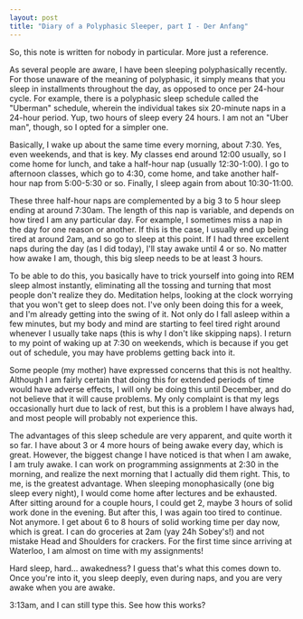 ```yaml
---
layout: post
title: "Diary of a Polyphasic Sleeper, part I - Der Anfang"
---
```


So, this note is written for nobody in particular. More just a reference.

As several people are aware, I have been sleeping polyphasically recently. For those unaware of the meaning of polyphasic, it simply means that you sleep in installments throughout the day, as opposed to once per 24-hour cycle. For example, there is a polyphasic sleep schedule called the "Uberman" schedule, wherein the individual takes six 20-minute naps in a 24-hour period. Yup, two hours of sleep every 24 hours. I am not an "Uber man", though, so I opted for a simpler one.

Basically, I wake up about the same time every morning, about 7:30. Yes, even weekends, and that is key. My classes end around 12:00 usually, so I come home for lunch, and take a half-hour nap (usually 12:30-1:00). I go to afternoon classes, which go to 4:30, come home, and take another half-hour nap from 5:00-5:30 or so. Finally, I sleep again from about 10:30-11:00.

These three half-hour naps are complemented by a big 3 to 5 hour sleep ending at around 7:30am. The length of this nap is variable, and depends on how tired I am any particular day. For example, I sometimes miss a nap in the day for one reason or another. If this is the case, I usually end up being tired at around 2am, and so go to sleep at this point. If I had three excellent naps during the day (as I did today), I'll stay awake until 4 or so. No matter how awake I am, though, this big sleep needs to be at least 3 hours.

To be able to do this, you basically have to trick yourself into going into REM sleep almost instantly, eliminating all the tossing and turning that most people don't realize they do. Meditation helps, looking at the clock worrying that you won't get to sleep does not. I've only been doing this for a week, and I'm already getting into the swing of it. Not only do I fall asleep within a few minutes, but my body and mind are starting to feel tired right around whenever I usually take naps (this is why I don't like skipping naps). I return to my point of waking up at 7:30 on weekends, which is because if you get out of schedule, you may have problems getting back into it.

Some people (my mother) have expressed concerns that this is not healthy. Although I am fairly certain that doing this for extended periods of time would have adverse effects, I will only be doing this until December, and do not believe that it will cause problems. My only complaint is that my legs occasionally hurt due to lack of rest, but this is a problem I have always had, and most people will probably not experience this.

The advantages of this sleep schedule are very apparent, and quite worth it so far. I have about 3 or 4 more hours of being awake every day, which is great. However, the biggest change I have noticed is that when I am awake, I am truly awake. I can work on programming assignments at 2:30 in the morning, and realize the next morning that I actually did them right. This, to me, is the greatest advantage. When sleeping monophasically (one big sleep every night), I would come home after lectures and be exhausted. After sitting around for a couple hours, I could get 2, maybe 3 hours of solid work done in the evening. But after this, I was again too tired to continue. Not anymore. I get about 6 to 8 hours of solid working time per day now, which is great. I can do groceries at 2am (yay 24h Sobey's!) and not mistake Head and Shoulders for crackers. For the first time since arriving at Waterloo, I am almost on time with my assignments!

Hard sleep, hard... awakedness? I guess that's what this comes down to. Once you're into it, you sleep deeply, even during naps, and you are very awake when you are awake.

3:13am, and I can still type this. See how this works?
